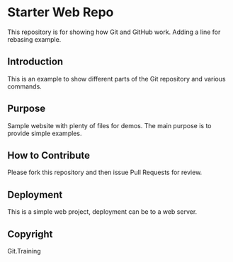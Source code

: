 # Starter Web Repo

This repository is for showing how Git and GitHub work.  Adding a line for rebasing example.

## Introduction

This is an example to show different parts of the Git repository and various commands.

## Purpose

Sample website with plenty of files for demos. The main purpose is to provide simple examples.

## How to Contribute

Please fork this repository and then issue Pull Requests for review.

## Deployment

This is a simple web project, deployment can be to a web server.

## Copyright

Git.Training